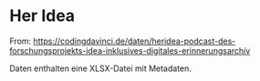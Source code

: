 # Her Idea

From: https://codingdavinci.de/daten/heridea-podcast-des-forschungsprojekts-idea-inklusives-digitales-erinnerungsarchiv

Daten enthalten eine XLSX-Datei mit Metadaten.

